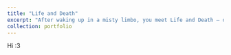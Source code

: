 ```yaml
---
title: "Life and Death"
excerpt: "After waking up in a misty limbo, you meet Life and Death — one offering warmth and second chances, the other promising peace and an end to pain. Now, you must choose: return to a world that hurt you, or let go forever. Unfinished project. TW: Suicide <br/><img src='/images/500x300.png'>"
collection: portfolio
---
```

Hi :3
